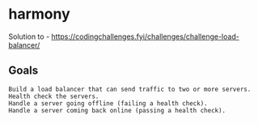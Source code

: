 # harmony

Solution to - https://codingchallenges.fyi/challenges/challenge-load-balancer/


## Goals

    Build a load balancer that can send traffic to two or more servers.
    Health check the servers.
    Handle a server going offline (failing a health check).
    Handle a server coming back online (passing a health check).
